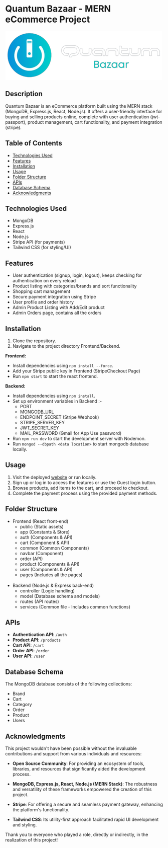 ﻿# Quantum Bazaar - MERN eCommerce Project

<a href="https://quantum-bazaar.onrender.com"><img src="Frontend/public/QBLogoNav.png" alt="Quantum Bazaar Logo" width="500" /></a>

## Description

Quantum Bazaar is an eCommerce platform built using the MERN stack (MongoDB, Express.js, React, Node.js). It offers a user-friendly interface for buying and selling products online, complete with user authentication (jwt-passport), product management, cart functionality, and payment integration (stripe).

## Table of Contents

- [Technologies Used](#technologies-used)
- [Features](#features)
- [Installation](#installation)
- [Usage](#usage)
- [Folder Structure](#folder-structure)
- [APIs](#apis)
- [Database Schema](#database-schema)
- [Acknowledgments](#acknowledgments)

## Technologies Used

- MongoDB
- Express.js
- React
- Node.js
- Stripe API (for payments)
- Tailwind CSS (for styling/UI)

## Features

- User authentication (signup, login, logout), keeps checking for authentication on every reload
- Product listing with categories/brands and sort functionality
- Shopping cart management
- Secure payment integration using Stripe
- User profile and order history
- Admin Product Listing with Add/Edit product
- Admin Orders page, contains all the orders

## Installation

1. Clone the repository.
2. Navigate to the project directory Frontend/Backend.

**Frontend:**

- Install dependencies using `npm install --force`.
- Add your Stripe public key in Frontend (StripeCheckout Page)
- Run `npm start` to start the react frontend.

**Backend:**

- Install dependencies using `npm install`.
- Set up environment variables in Backend :-
  - PORT
  - MONGODB_URL
  - ENDPOINT_SECRET (Stripe Webhook)
  - STRIPE_SERVER_KEY
  - JWT_SECRET_KEY
  - MAIL_PASSWORD (Gmail for App Use password)
- Run `npm run dev` to start the development server with Nodemon.
- Run `mongod --dbpath <data location>` to start mongodb database locally.

## Usage

1. Visit the deployed [website](https://quantum-bazaar.onrender.com) or run locally.
2. Sign up or log in to access the features or use the Guest login button.
3. Browse products, add items to the cart, and proceed to checkout.
4. Complete the payment process using the provided payment methods.

## Folder Structure

- Frontend (React front-end)
  - public (Static assets)
  - app (Constants & Store)
  - auth (Components & API)
  - cart (Component & API)
  - common (Common Components)
  - navbar (Component)
  - order (API)
  - product (Components & API)
  - user (Components & API)
  - pages (Includes all the pages) <br/><br/>
- Backend (Node.js & Express back-end)
  - controller (Logic handling)
  - model (Database schema and models)
  - routes (API routes)
  - services (Common file - Includes common functions)

## APIs

- **Authentication API**: `/auth`
- **Product API**: `/products`
- **Cart API**: `/cart`
- **Order API**: `/order`
- **User API**: `/user`
<!-- - **Payment API**: `/api/payment` -->

## Database Schema

The MongoDB database consists of the following collections:

- Brand
- Cart
- Category
- Order
- Product
- Users

<!-- ## Screenshots

![Homepage](homepage.png)
![Product Page](product_page.png)
![Cart](cart.png) -->

<!-- ## Roadmap

- Implement user reviews and ratings for products.
- Enhance the admin panel for better product management.
- Introduce internationalization for multi-language support. -->

## Acknowledgments

This project wouldn't have been possible without the invaluable contributions and support from various individuals and resources:

- **Open Source Community**: For providing an ecosystem of tools, libraries, and resources that significantly aided the development process.

- **MongoDB, Express.js, React, Node.js (MERN Stack)**: The robustness and versatility of these frameworks empowered the creation of this project.

- **Stripe**: For offering a secure and seamless payment gateway, enhancing the platform's functionality.

- **Tailwind CSS**: Its utility-first approach facilitated rapid UI development and styling.

Thank you to everyone who played a role, directly or indirectly, in the realization of this project!
